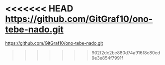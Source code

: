 <<<<<<< HEAD
https://github.com/GitGraf10/ono-tebe-nado.git
=======
https://github.com/GitGraf10/ono-tebe-nado.git
>>>>>>> 902f2dc2be880d74a916f8e80ed9e3e854f7991f
